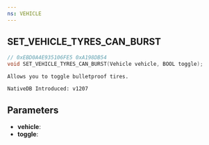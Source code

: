 ```yaml
---
ns: VEHICLE
---
```

## SET_VEHICLE_TYRES_CAN_BURST

```c
// 0xEBD0A4E935106FE5 0xA198DB54
void SET_VEHICLE_TYRES_CAN_BURST(Vehicle vehicle, BOOL toggle);
```

```
Allows you to toggle bulletproof tires.

NativeDB Introduced: v1207
```

## Parameters
* **vehicle**:
* **toggle**:
